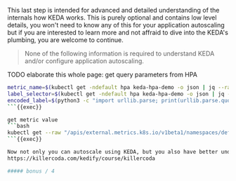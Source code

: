 This last step is intended for advanced and detailed understanding of the internals how KEDA works. This is purely optional and contains low level details, you won't need to know any of this for your application autoscaling but if you are interested to learn more and not affraid to dive into the KEDA's plumbing, you are welcome to continue.

> None of the following information is required to understand KEDA and/or configure application autoscaling.

TODO elaborate this whole page:
get query parameters from HPA
```bash
metric_name=$(kubectl get -ndefault hpa keda-hpa-demo -o json | jq --raw-output '.spec.metrics[0].external.metric.name')
label_selector=$(kubectl get -ndefault hpa keda-hpa-demo -o json | jq --raw-output '.spec.metrics[0].external.metric.selector.matchLabels | to_entries | map("\(.key)=\(.value)") | join(",")')
encoded_label=$(python3 -c "import urllib.parse; print(urllib.parse.quote('''$label_selector'''))")
```{{exec}}

get metric value
```bash
kubectl get --raw "/apis/external.metrics.k8s.io/v1beta1/namespaces/default/$metric_name?labelSelector=$encoded_label" | jq '.'
```{{exec}}

Now not only you can autoscale using KEDA, but you also have better understanding of how this all works! Check out our other courses at:
https://killercoda.com/kedify/course/killercoda

##### bonus / 4
